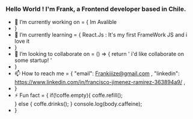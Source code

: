 ### Hello World ! I'm Frank, a Frontend developer based in Chile. 

- 🔭 I’m currently working on = {
    Im Avalible
- }
- 🌱 I’m currently learning = {
    React.Js : It's my first FrameWork JS and i love it
- }
- 👯 I’m looking to collaborate on = () => {
   return ' i'd like collaborate on some startup! '
- }
- 📫 How to reach me = {
   "email": Frankiiize@gmail.com ,
   "linkedin": https://www.linkedin.com/in/francisco-jimenez-ramirez-363894a9/ ,
- }
- ⚡ Fun fact = {
    if(!coffe.empty){
      coffe.refill();  
    }
    else {
      coffe.drinks();
    }
    console.log(body.caffeine);
- }

